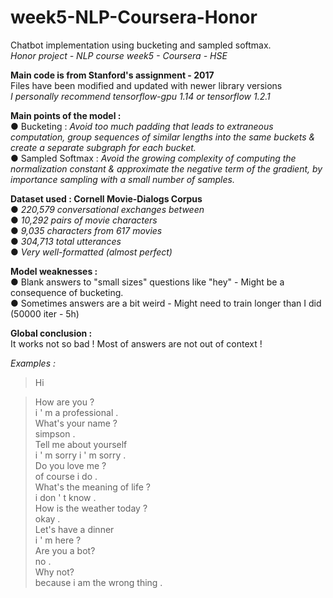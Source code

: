 # week5-NLP-Coursera-Honor <br/>
Chatbot implementation using bucketing and sampled softmax.  <br/>
*Honor project - NLP course week5 - Coursera - HSE*

**Main code is from Stanford's assignment - 2017** <br/>
Files have been modified and updated with newer library versions <br/>
*I personally recommend tensorflow-gpu 1.14 or tensorflow 1.2.1*

**Main points of the model :** <br/>
● Bucketing :  *Avoid too much padding that leads to extraneous computation, group sequences of similar lengths into the same buckets & create a separate subgraph for each bucket.*<br/>
● Sampled Softmax : *Avoid the growing complexity of computing the normalization
constant & approximate the negative term of the gradient, by importance
sampling with a small number of samples.*

**Dataset used : Cornell Movie-Dialogs Corpus** <br/>
● *220,579 conversational exchanges between* <br/>
● *10,292 pairs of movie characters* <br/>
● *9,035 characters from 617 movies* <br/>
● *304,713 total utterances* <br/> 
● *Very well-formatted (almost perfect)* <br/>

**Model weaknesses :** <br/>
● Blank answers to "small sizes" questions like "hey" - Might be a consequence of bucketing. <br/>
● Sometimes answers are a bit weird - Might need to train longer than I did (50000 iter - 5h)

**Global conclusion :** <br/>
It works not so bad ! Most of answers are not out of context !


*Examples :*  <br/>
> Hi  <br/>

> How are you ?  <br/>
i ' m a professional .  <br/>
> What's your name ?  <br/>
simpson .  <br/>
> Tell me about yourself  <br/>
i ' m sorry i ' m sorry .  <br/>
> Do you love me ?  <br/>
of course i do .  <br/>
> What's the meaning of life ?  <br/>
i don ' t know .  <br/>
> How is the weather today ?  <br/>
okay .  <br/>
> Let's have a dinner  <br/>
i ' m here ?  <br/>
> Are you a bot?  <br/>
no .  <br/>
> Why not?  <br/>
because i am the wrong thing .  <br/>
